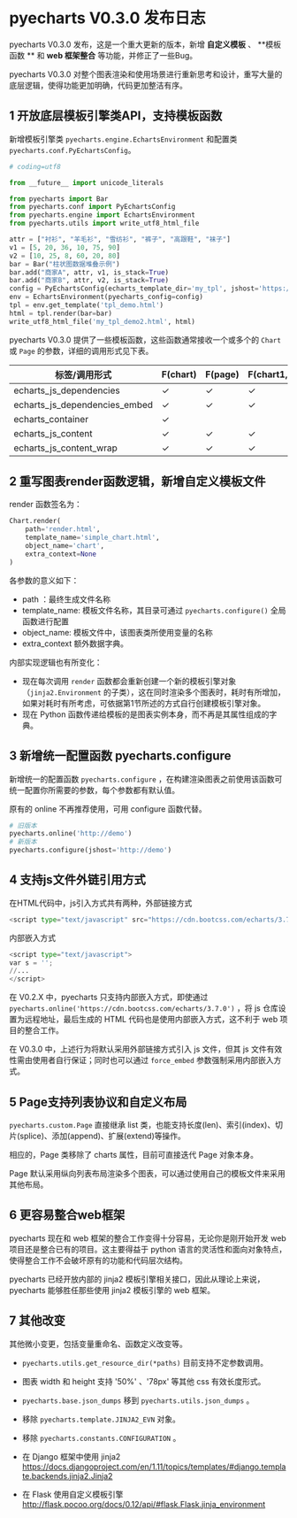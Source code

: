 # pyecharts V0.3.0 发布日志

pyecharts V0.3.0 发布，这是一个重大更新的版本，新增 **自定义模板**  、  **模板函数 ** 和  **web 框架整合** 等功能，并修正了一些Bug。

 pyecharts V0.3.0 对整个图表渲染和使用场景进行重新思考和设计，重写大量的底层逻辑，使得功能更加明确，代码更加整洁有序。

## 1 开放底层模板引擎类API，支持模板函数

新增模板引擎类 `pyecharts.engine.EchartsEnvironment` 和配置类 `pyecharts.conf.PyEchartsConfig`。

```python
# coding=utf8

from __future__ import unicode_literals

from pyecharts import Bar
from pyecharts.conf import PyEchartsConfig
from pyecharts.engine import EchartsEnvironment
from pyecharts.utils import write_utf8_html_file

attr = ["衬衫", "羊毛衫", "雪纺衫", "裤子", "高跟鞋", "袜子"]
v1 = [5, 20, 36, 10, 75, 90]
v2 = [10, 25, 8, 60, 20, 80]
bar = Bar("柱状图数据堆叠示例")
bar.add("商家A", attr, v1, is_stack=True)
bar.add("商家B", attr, v2, is_stack=True)
config = PyEchartsConfig(echarts_template_dir='my_tpl', jshost='https://cdn.bootcss.com/echarts/3.6.2')
env = EchartsEnvironment(pyecharts_config=config)
tpl = env.get_template('tpl_demo.html')
html = tpl.render(bar=bar)
write_utf8_html_file('my_tpl_demo2.html', html)
```

pyecharts V0.3.0 提供了一些模板函数，这些函数通常接收一个或多个的 `Chart` 或 `Page` 的参数，详细的调用形式见下表。

| 标签/调用形式                       | F(chart) | F(page) | F(chart1,chart2,...)/F(*page) |
| ----------------------------- | -------- | ------- | ----------------------------- |
| echarts_js_dependencies       | ✓        | ✓       | ✓                             |
| echarts_js_dependencies_embed | ✓        | ✓       | ✓                             |
| echarts_container             | ✓        |         |                               |
| echarts_js_content            | ✓        | ✓       | ✓                             |
| echarts_js_content_wrap       | ✓        | ✓       | ✓                             |

## 2 重写图表render函数逻辑，新增自定义模板文件

render 函数签名为：

```python
Chart.render(
    path='render.html',
    template_name='simple_chart.html',
    object_name='chart',
    extra_context=None
)
```

各参数的意义如下：

- path ：最终生成文件名称
- template_name: 模板文件名称，其目录可通过 `pyecharts.configure()` 全局函数进行配置
- object_name: 模板文件中，该图表类所使用变量的名称
- extra_context 额外数据字典。

内部实现逻辑也有所变化：

- 现在每次调用 `render` 函数都会重新创建一个新的模板引擎对象（`jinja2.Environment` 的子类），这在同时渲染多个图表时，耗时有所增加，如果对耗时有所考虑，可依据第1节所述的方式自行创建模板引擎对象。
- 现在 Python 函数传递给模板的是图表实例本身，而不再是其属性组成的字典。

## 3 新增统一配置函数 pyecharts.configure 

新增统一的配置函数 `pyecharts.configure` ，在构建渲染图表之前使用该函数可统一配置你所需要的参数，每个参数都有默认值。

原有的 online 不再推荐使用，可用 configure 函数代替。

```python
# 旧版本
pyecharts.online('http://demo') 
# 新版本
pyecharts.configure(jshost='http://demo')
```

## 4 支持js文件外链引用方式

在HTML代码中，js引入方式共有两种，外部链接方式

```python
<script type="text/javascript" src="https://cdn.bootcss.com/echarts/3.7.0/echarts.min.js"></script>
```

内部嵌入方式

```python
<script type="text/javascript">
var s = '';
//...
</script>
```

在 V0.2.X 中，pyecharts 只支持内部嵌入方式，即使通过 `pyecharts.online('https://cdn.bootcss.com/echarts/3.7.0')` ，将 js 仓库设置为远程地址，最后生成的 HTML 代码也是使用内部嵌入方式，这不利于 web 项目的整合工作。

在 V0.3.0 中，上述行为将默认采用外部链接方式引入 js 文件，但其 js 文件有效性需由使用者自行保证；同时也可以通过 `force_embed` 参数强制采用内部嵌入方式。

## 5 Page支持列表协议和自定义布局

`pyecharts.custom.Page` 直接继承 list 类，也能支持长度(len)、索引(index)、切片(splice)、添加(append)、扩展(extend)等操作。

相应的，Page 类移除了 charts 属性，目前可直接迭代 Page 对象本身。

Page 默认采用纵向列表布局渲染多个图表，可以通过使用自己的模板文件来采用其他布局。

## 6 更容易整合web框架

pyecharts 现在和 web 框架的整合工作变得十分容易，无论你是刚开始开发 web 项目还是整合已有的项目。这主要得益于 python 语言的灵活性和面向对象特点，使得整合工作不会破坏原有的功能和代码层次结构。

pyecharts 已经开放内部的 jinja2 模板引擎相关接口，因此从理论上来说，pyecharts 能够胜任那些使用 jinja2 模板引擎的 web 框架。

## 7 其他改变

其他微小变更，包括变量重命名、函数定义改变等。

- `pyecharts.utils.get_resource_dir(*paths)` 目前支持不定参数调用。
- 图表 width 和 height 支持 '50%' 、'78px' 等其他 css 有效长度形式。
- `pyecharts.base.json_dumps` 移到 `pyecharts.utils.json_dumps` 。
- 移除 `pyecharts.template.JINJA2_EVN` 对象。
- 移除 `pyecharts.constants.CONFIGURATION` 。




- 在 Django 框架中使用 jinja2 https://docs.djangoproject.com/en/1.11/topics/templates/#django.template.backends.jinja2.Jinja2
- 在 Flask 使用自定义模板引擎 http://flask.pocoo.org/docs/0.12/api/#flask.Flask.jinja_environment